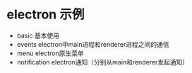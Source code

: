 # electron 示例

- basic 基本使用
- events electron中main进程和renderer进程之间的通信
- menu electron原生菜单
- notification electron通知（分别从main和renderer发起通知）
